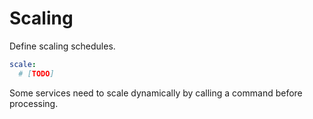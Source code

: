 # Scaling

Define scaling schedules.

```yaml
scale:
  # [TODO]
```

Some services need to scale dynamically by calling a command before processing.
